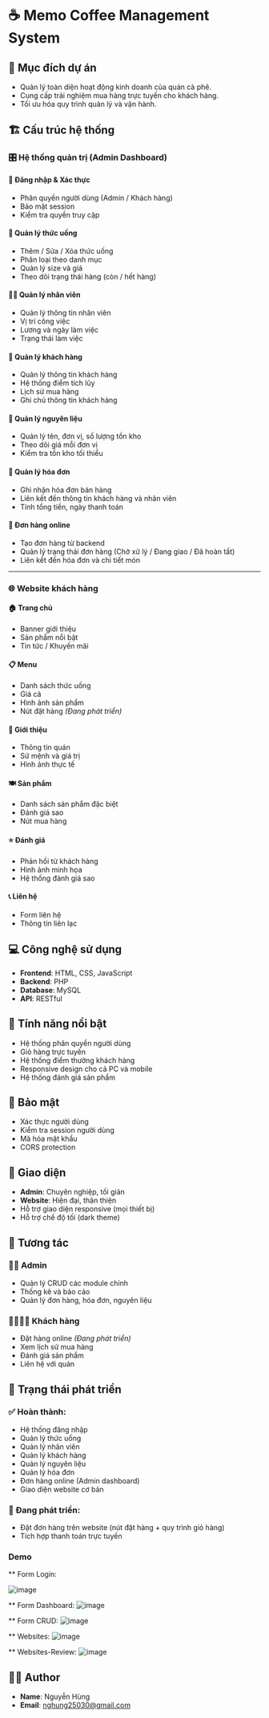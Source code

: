 # ☕️ Memo Coffee Management System

## 📌 Mục đích dự án
- Quản lý toàn diện hoạt động kinh doanh của quán cà phê.
- Cung cấp trải nghiệm mua hàng trực tuyến cho khách hàng.
- Tối ưu hóa quy trình quản lý và vận hành.

## 🏗️ Cấu trúc hệ thống

### 🎛️ Hệ thống quản trị (Admin Dashboard)

#### 🔐 Đăng nhập & Xác thực
- Phân quyền người dùng (Admin / Khách hàng)
- Bảo mật session
- Kiểm tra quyền truy cập

#### 🍹 Quản lý thức uống
- Thêm / Sửa / Xóa thức uống
- Phân loại theo danh mục
- Quản lý size và giá
- Theo dõi trạng thái hàng (còn / hết hàng)

#### 👨‍🍳 Quản lý nhân viên
- Quản lý thông tin nhân viên
- Vị trí công việc
- Lương và ngày làm việc
- Trạng thái làm việc

#### 👥 Quản lý khách hàng
- Quản lý thông tin khách hàng
- Hệ thống điểm tích lũy
- Lịch sử mua hàng
- Ghi chú thông tin khách hàng

#### 🧂 Quản lý nguyên liệu 
- Quản lý tên, đơn vị, số lượng tồn kho
- Theo dõi giá mỗi đơn vị
- Kiểm tra tồn kho tối thiểu

#### 🧾 Quản lý hóa đơn 
- Ghi nhận hóa đơn bán hàng
- Liên kết đến thông tin khách hàng và nhân viên
- Tính tổng tiền, ngày thanh toán

#### 🛒 Đơn hàng online 

- Tạo đơn hàng từ backend
- Quản lý trạng thái đơn hàng (Chờ xử lý / Đang giao / Đã hoàn tất)
- Liên kết đến hóa đơn và chi tiết món

---

### 🌐 Website khách hàng

#### 🏠 Trang chủ
- Banner giới thiệu
- Sản phẩm nổi bật
- Tin tức / Khuyến mãi

#### 📋 Menu
- Danh sách thức uống
- Giá cả
- Hình ảnh sản phẩm
- Nút đặt hàng *(Đang phát triển)*

#### 🏪 Giới thiệu
- Thông tin quán
- Sứ mệnh và giá trị
- Hình ảnh thực tế

#### 🍽️ Sản phẩm
- Danh sách sản phẩm đặc biệt
- Đánh giá sao
- Nút mua hàng

#### ⭐ Đánh giá
- Phản hồi từ khách hàng
- Hình ảnh minh họa
- Hệ thống đánh giá sao

#### 📞 Liên hệ
- Form liên hệ
- Thông tin liên lạc


## 💻 Công nghệ sử dụng
- **Frontend**: HTML, CSS, JavaScript
- **Backend**: PHP
- **Database**: MySQL
- **API**: RESTful

## 🧩 Tính năng nổi bật
- Hệ thống phân quyền người dùng
- Giỏ hàng trực tuyến
- Hệ thống điểm thưởng khách hàng
- Responsive design cho cả PC và mobile
- Hệ thống đánh giá sản phẩm

## 🔐 Bảo mật
- Xác thực người dùng
- Kiểm tra session người dùng
- Mã hóa mật khẩu
- CORS protection

## 🎨 Giao diện
- **Admin**: Chuyên nghiệp, tối giản
- **Website**: Hiện đại, thân thiện
- Hỗ trợ giao diện responsive (mọi thiết bị)
- Hỗ trợ chế độ tối (dark theme)

## 🤝 Tương tác

### 👨‍💼 Admin
- Quản lý CRUD các module chính
- Thống kê và báo cáo
- Quản lý đơn hàng, hóa đơn, nguyên liệu

### 👨‍👩‍👧‍👦 Khách hàng
- Đặt hàng online *(Đang phát triển)*
- Xem lịch sử mua hàng
- Đánh giá sản phẩm
- Liên hệ với quán

## 🚧 Trạng thái phát triển

### ✅ Hoàn thành:
- Hệ thống đăng nhập
- Quản lý thức uống
- Quản lý nhân viên
- Quản lý khách hàng
- Quản lý nguyên liệu
- Quản lý hóa đơn
- Đơn hàng online (Admin dashboard)
- Giao diện website cơ bản

### 🚧 Đang phát triển:
- Đặt đơn hàng trên website (nút đặt hàng + quy trình giỏ hàng)
- Tích hợp thanh toán trực tuyến

### Demo 

** Form Login:

![image](https://github.com/user-attachments/assets/ce58be47-46a6-445e-a7a2-1d38954f602c)

** Form Dashboard:
![image](https://github.com/user-attachments/assets/d5d103b0-dd79-4ce2-86b7-7675448d8e2c)

** Form CRUD:
![image](https://github.com/user-attachments/assets/18dce03c-1e11-4c29-99f3-db23838fa5db)

** Websites:
![image](https://github.com/user-attachments/assets/e0a62345-8c59-400c-a3fa-14793341863d)

** Websites-Review:
![image](https://github.com/user-attachments/assets/5df6fd9f-c5fc-4bbc-baf4-69a1644f002a)


## 👨‍💻 Author

- **Name**: Nguyễn Hùng
- **Email**: nghung25030@gmail.com
